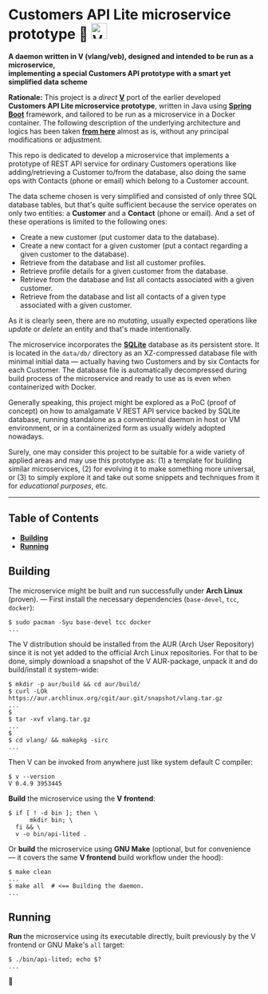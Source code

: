 # Customers API Lite microservice prototype :small_orange_diamond: <img src="https://vlang.io/img/v-logo.png" style="border:0;width:32px" alt="V" />

**A daemon written in V (vlang/veb), designed and intended to be run as a microservice,
<br />implementing a special Customers API prototype with a smart yet simplified data scheme**

**Rationale:** This project is a *direct* **[V](https://vlang.io "The V Programming Language")** port of the earlier developed **Customers API Lite microservice prototype**, written in Java using **[Spring Boot](https://spring.io/projects/spring-boot "Stand-alone Spring apps builder and runner")** framework, and tailored to be run as a microservice in a Docker container. The following description of the underlying architecture and logics has been taken **[from here](https://github.com/rgolubtsov/customers-api-proto-lite-spring-boot)** almost as is, without any principal modifications or adjustment.

This repo is dedicated to develop a microservice that implements a prototype of REST API service for ordinary Customers operations like adding/retrieving a Customer to/from the database, also doing the same ops with Contacts (phone or email) which belong to a Customer account.

The data scheme chosen is very simplified and consisted of only three SQL database tables, but that's quite sufficient because the service operates on only two entities: a **Customer** and a **Contact** (phone or email). And a set of these operations is limited to the following ones:

* Create a new customer (put customer data to the database).
* Create a new contact for a given customer (put a contact regarding a given customer to the database).
* Retrieve from the database and list all customer profiles.
* Retrieve profile details for a given customer from the database.
* Retrieve from the database and list all contacts associated with a given customer.
* Retrieve from the database and list all contacts of a given type associated with a given customer.

As it is clearly seen, there are no *mutating*, usually expected operations like *update* or *delete* an entity and that's made intentionally.

The microservice incorporates the **[SQLite](https://sqlite.org "A small, fast, self-contained, high-reliability, full-featured, SQL database engine")** database as its persistent store. It is located in the `data/db/` directory as an XZ-compressed database file with minimal initial data &mdash; actually having two Customers and by six Contacts for each Customer. The database file is automatically decompressed during build process of the microservice and ready to use as is even when containerized with Docker.

Generally speaking, this project might be explored as a PoC (proof of concept) on how to amalgamate V REST API service backed by SQLite database, running standalone as a conventional daemon in host or VM environment, or in a containerized form as usually widely adopted nowadays.

Surely, one may consider this project to be suitable for a wide variety of applied areas and may use this prototype as: (1) a template for building similar microservices, (2) for evolving it to make something more universal, or (3) to simply explore it and take out some snippets and techniques from it for *educational purposes*, etc.

---

## Table of Contents

* **[Building](#building)**
* **[Running](#running)**

## Building

The microservice might be built and run successfully under **Arch Linux** (proven). &mdash; First install the necessary dependencies (`base-devel`, `tcc`, `docker`):

```
$ sudo pacman -Syu base-devel tcc docker
...
```

The V distribution should be installed from the AUR (Arch User Repository) since it is not yet added to the official Arch Linux repositories. For that to be done, simply download a snapshot of the V AUR-package, unpack it and do build/install it system-wide:

```
$ mkdir -p aur/build && cd aur/build/
$ curl -LOk https://aur.archlinux.org/cgit/aur.git/snapshot/vlang.tar.gz
...
$
$ tar -xvf vlang.tar.gz
...
$
$ cd vlang/ && makepkg -sirc
...
```

Then V can be invoked from anywhere just like system default C compiler:

```
$ v --version
V 0.4.9 3953445
```

**Build** the microservice using the **V frontend**:

```
$ if [ ! -d bin ]; then \
      mkdir bin; \
  fi && \
  v -o bin/api-lited .
```

Or **build** the microservice using **GNU Make** (optional, but for convenience &mdash; it covers the same **V frontend** build workflow under the hood):

```
$ make clean
...
$ make all  # <== Building the daemon.
...
```

## Running

**Run** the microservice using its executable directly, built previously by the V frontend or GNU Make's `all` target:

```
$ ./bin/api-lited; echo $?
...
```

:dvd:
